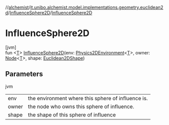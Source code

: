//[alchemist](../../../index.md)/[it.unibo.alchemist.model.implementations.geometry.euclidean2d](../index.md)/[InfluenceSphere2D](index.md)/[InfluenceSphere2D](-influence-sphere2-d.md)

# InfluenceSphere2D

[jvm]\
fun <[T](index.md)> [InfluenceSphere2D](-influence-sphere2-d.md)(env: [Physics2DEnvironment](../../it.unibo.alchemist.model.interfaces.environments/-physics2-d-environment/index.md)<[T](index.md)>, owner: [Node](../../it.unibo.alchemist.model.interfaces/-node/index.md)<[T](index.md)>, shape: [Euclidean2DShape](../../it.unibo.alchemist.model.interfaces.geometry.euclidean2d/index.md#1496739300%2FClasslikes%2F-267951372))

## Parameters

jvm

| | |
|---|---|
| env | the environment where this sphere of influence is. |
| owner | the node who owns this sphere of influence. |
| shape | the shape of this sphere of influence |

